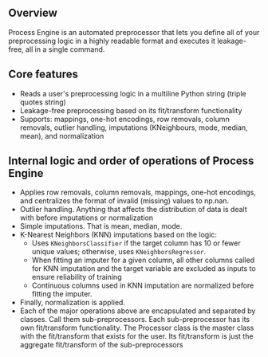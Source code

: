 ## Overview 
Process Engine is an automated preprocessor that lets you define all of your preprocessing logic in a highly readable format and executes it leakage-free, all in a single command.

## Core features
- Reads a user's preprocessing logic in a multiline Python string (triple quotes string)
- Leakage-free preprocessing based on its fit/transform functionality
- Supports: mappings, one-hot encodings, row removals, column removals, outlier handling, imputations (KNeighbours, mode, median, mean), and normalization

## Internal logic and order of operations of Process Engine
- Applies row removals, column removals, mappings, one-hot encodings, and centralizes the format of invalid (missing) values to np.nan.
- Outlier handling. Anything that affects the distribution of data is dealt with before imputations or normalization
- Simple imputations. That is mean, median, mode.
- K-Nearest Neighbors (KNN) imputations based on the logic:  
  - Uses `KNeighborsClassifier` if the target column has 10 or fewer unique values; otherwise, uses `KNeighborsRegressor`.  
  - When fitting an imputer for a given column, all other columns called for KNN imputation and the target variable are excluded as inputs to ensure reliability of training  
  - Continuous columns used in KNN imputation are normalized before fitting the imputer. 
- Finally, normalization is applied.
- Each of the major operations above are encapsulated and separated by classes. Call them sub-preprocessors. Each sub-preprocessor has its own fit/transform functionality. The Processor class is the master class with the fit/transform that exists for the user. Its fit/transform is just the aggregate fit/transform of the sub-preprocessors 

